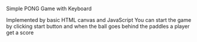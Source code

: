 Simple PONG Game with Keyboard

Implemented by basic HTML canvas and JavaScript
You can start the game by clicking start button
and when the ball goes behind the paddles a player get a score